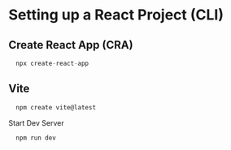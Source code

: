 # Setting up a React Project (CLI)

## Create React App (CRA)

```js
  npx create-react-app
```

## Vite

```js
  npm create vite@latest
```

Start Dev Server

```js
  npm run dev
```
